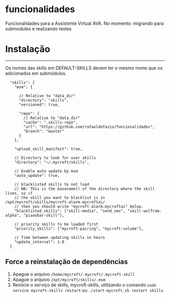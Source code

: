 # funcionalidades
Funcionalidades para a Assistente Virtual AVA.
No momento: migrando para submodules e realizando testes

# Instalação
---

Os nomes das skills em DEFAULT-SKILLS devem ter o mesmo nome que os adicionados em submódulos.

```
  "skills": {
    "msm": {

      // Relative to "data_dir"
      "directory": "skills",
      "versioned": true,

      "repo": {
        // Relative to "data_dir"
        "cache": ".skills-repo",
        "url": "https://github.com/rafaeldefazio/funcionalidades",
        "branch": "master"
      }
    },

    "upload_skill_manifest": true,

    // Directory to look for user skills
    "directory": "~/.mycroft/skills",

    // Enable auto update by msm
    "auto_update": true,

    // blacklisted skills to not load
    // NB: This is the basename() of the directory where the skill lives, so if
    // the skill you want to blacklist is in /opt/mycroft/skills/mycroft-alarm.mycroftai/
    // then you should write "mycroft-alarm.mycroftai" below.
    "blacklisted_skills": ["skill-media", "send_sms", "skill-wolfram-alpha", "pianobar-skill"],

    // priority skills to be loaded first
    "priority_skills": ["mycroft-pairing", "mycroft-volume"],
    
    // Time between updating skills in hours
    "update_interval": 1.0
  }
  ```
  
## Force a reinstalação de dependências

1. Apague o arquivo `/home/mycroft/.mycroft/.mycroft-skill`
1. Apague o arquivo `/opt/mycroft/skills/.msm`
1. Reinicie o serviço de skills, mycroft-skills, utilizando o comando `sudo service mycroft-skills restart` ou `./start-mycroft.sh restart skills`
